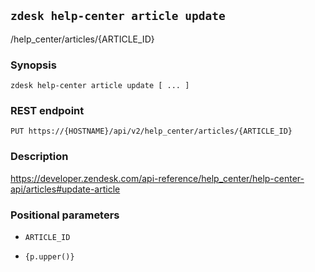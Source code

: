 ## `zdesk help-center article update`

/help_center/articles/{ARTICLE_ID}

### Synopsis

    zdesk help-center article update [ ... ]

### REST endpoint

    PUT https://{HOSTNAME}/api/v2/help_center/articles/{ARTICLE_ID}

### Description

https://developer.zendesk.com/api-reference/help_center/help-center-api/articles#update-article

### Positional parameters

* `ARTICLE_ID`

* `{p.upper()}`

